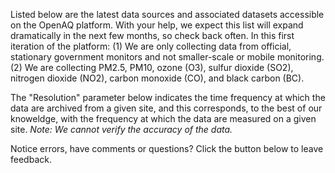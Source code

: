 Listed below are the latest data sources and associated datasets accessible on the OpenAQ platform. With your help, we expect this list will expand dramatically in the next few months, so check back often. In this first iteration of the platform: (1) We are only collecting data from official, stationary government monitors and not smaller-scale or mobile monitoring. (2) We are collecting PM2.5, PM10, ozone (O3), sulfur dioxide (SO2), nitrogen dioxide (NO2), carbon monoxide (CO), and black carbon (BC).

The "Resolution" parameter below indicates the time frequency at which the data are archived from a given site, and this corresponds, to the best of our knoweldge, with the frequency at which the data are measured on a given site. *Note: We cannot verify the accuracy of the data.*

Notice errors, have comments or questions? Click the button below to leave feedback.
